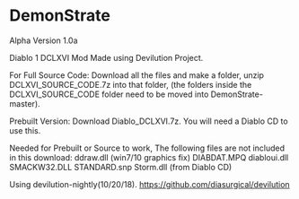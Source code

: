 # DemonStrate
Alpha Version 1.0a

Diablo 1 DCLXVI Mod Made using Devilution Project.

For Full Source Code:
Download all the files and make a folder,
unzip DCLXVI_SOURCE_CODE.7z into that folder,
(the folders inside the DCLXVI_SOURCE_CODE folder need to be moved into DemonStrate-master).

Prebuilt Version:
Download Diablo_DCLXVI.7z.
You will need a Diablo CD to use this.

Needed for Prebuilt or Source to work,
The following files are not included in this download:
ddraw.dll (win7/10 graphics fix)
DIABDAT.MPQ
diabloui.dll
SMACKW32.DLL
STANDARD.snp
Storm.dll (from Diablo CD)

Using devilution-nightly(10/20/18).
https://github.com/diasurgical/devilution
